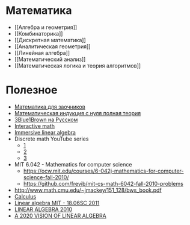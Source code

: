 # Математика
* [[Алгебра и геометрия]]
* [[Комбинаторика]]
* [[Дискретная математика]]
* [[Аналитическая геометрия]]
* [[Линейная алгебра]]
* [[Математический анализ]]
* [[Математическая логика и теория алгоритмов]]

# Полезное
* [Математика для заочников](http://www.mathprofi.ru)
* [Математическая индукция с нуля полная теория](https://www.youtube.com/watch?v=zburITFZGUM)
* [3Blue1Brown на Русском](https://www.youtube.com/channel/UC6hAYNOWMmuqOBvFOuAFKwA/videos)
* [Interactive math](https://brilliant.org/)
* [Immersive linear algebra](http://immersivemath.com/ila/index.html)
* Discrete math YouTube series
	* [1](https://www.youtube.com/playlist?list=PLDDGPdw7e6Ag1EIznZ-m-qXu4XX3A0cIz)
	* [2](https://www.youtube.com/playlist?list=PLDDGPdw7e6Aj0amDsYInT_8p6xTSTGEi2)
	* [3](https://www.youtube.com/playlist?list=PLHXZ9OQGMqxersk8fUxiUMSIx0DBqsKZS)
* MIT 6.042 - Mathematics for computer science
	* https://ocw.mit.edu/courses/6-042j-mathematics-for-computer-science-fall-2010/
	* https://github.com/frevib/mit-cs-math-6042-fall-2010-problems
* http://www.math.cmu.edu/~jmackey/151_128/bws_book.pdf
* [Calculus](https://ocw.mit.edu/courses/18-01sc-single-variable-calculus-fall-2010/)
* [Linear algebra MIT -  18.06SC 2011](https://ocw.mit.edu/courses/18-06sc-linear-algebra-fall-2011/)
* [LINEAR ALGEBRA 2010](https://ocw.mit.edu/courses/18-06-linear-algebra-spring-2010/)
* [A 2020 VISION OF LINEAR ALGEBRA](https://ocw.mit.edu/courses/res-18-010-a-2020-vision-of-linear-algebra-spring-2020/)

